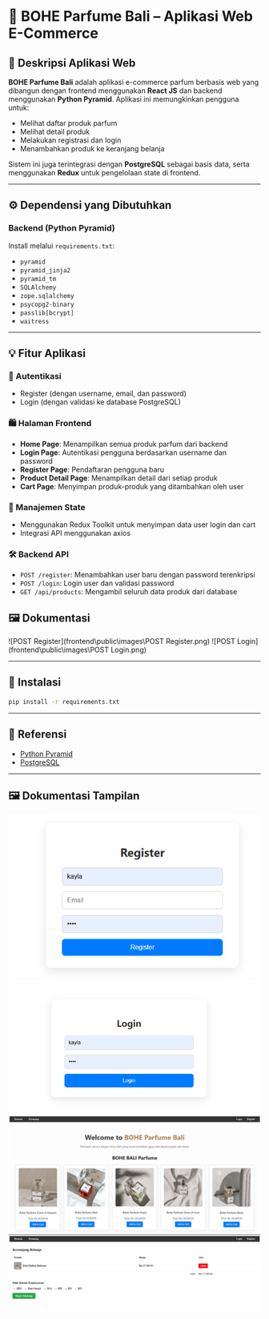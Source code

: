 # 🛒 BOHE Parfume Bali – Aplikasi Web E-Commerce

## 📌 Deskripsi Aplikasi Web
**BOHE Parfume Bali** adalah aplikasi e-commerce parfum berbasis web yang dibangun dengan frontend menggunakan **React JS** dan backend menggunakan **Python Pyramid**. Aplikasi ini memungkinkan pengguna untuk:
- Melihat daftar produk parfum
- Melihat detail produk
- Melakukan registrasi dan login
- Menambahkan produk ke keranjang belanja

Sistem ini juga terintegrasi dengan **PostgreSQL** sebagai basis data, serta menggunakan **Redux** untuk pengelolaan state di frontend.

---

## ⚙️ Dependensi yang Dibutuhkan

### Backend (Python Pyramid)
Install melalui `requirements.txt`:

- `pyramid`
- `pyramid_jinja2`
- `pyramid_tm`
- `SQLAlchemy`
- `zope.sqlalchemy`
- `psycopg2-binary`
- `passlib[bcrypt]`
- `waitress`

---

## 💡 Fitur Aplikasi

### 🔐 Autentikasi
- Register (dengan username, email, dan password)
- Login (dengan validasi ke database PostgreSQL)

### 🛍️ Halaman Frontend
- **Home Page**: Menampilkan semua produk parfum dari backend
- **Login Page**: Autentikasi pengguna berdasarkan username dan password
- **Register Page**: Pendaftaran pengguna baru
- **Product Detail Page**: Menampilkan detail dari setiap produk
- **Cart Page**: Menyimpan produk-produk yang ditambahkan oleh user

### 🧠 Manajemen State
- Menggunakan Redux Toolkit untuk menyimpan data user login dan cart
- Integrasi API menggunakan axios

### 🛠️ Backend API
- `POST /register`: Menambahkan user baru dengan password terenkripsi
- `POST /login`: Login user dan validasi password
- `GET /api/products`: Mengambil seluruh data produk dari database

## 🖼️ Dokumentasi 
![POST Register](frontend\public\images\POST Register.png)
![POST Login](frontend\public\images\POST Login.png)

---

## 🔧 Instalasi

```bash
pip install -r requirements.txt
```

---

## 🔗 Referensi

- [Python Pyramid](https://docs.pylonsproject.org/projects/pyramid/)
- [PostgreSQL](https://www.postgresql.org/)

---

## 🖼️ Dokumentasi Tampilan


![Register Page](frontend/public/images/Register.png)
![Login Page](frontend/public/images/Login.png)
![Beranda Page](frontend/public/images/Beranda.png)
![Keranjang Page](frontend/public/images/Keranjang.png)

